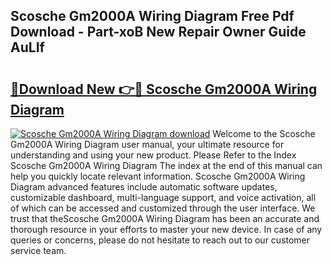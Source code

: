 ## Scosche Gm2000A Wiring Diagram Free Pdf Download - Part-xoB New Repair Owner Guide AuLIf

# <h2><a href="http://dfmmffx.blite.top/?on=Scosche+Gm2000A+Wiring+Diagram">🔗Download New 👉🔴 Scosche Gm2000A Wiring Diagram</a></h2>

[![Scosche Gm2000A Wiring Diagram download](https://i.imgur.com/lujVjoI.png)](http://dfmmffx.blite.top/?on=Scosche+Gm2000A+Wiring+Diagram)
Welcome to the Scosche Gm2000A Wiring Diagram user manual, your ultimate resource for understanding and using your new product. Please Refer to the Index Scosche Gm2000A Wiring Diagram The index at the end of this manual can help you quickly locate relevant information. Scosche Gm2000A Wiring Diagram advanced features include automatic software updates, customizable dashboard, multi-language support, and voice activation, all of which can be accessed and customized through the user interface. We trust that theScosche Gm2000A Wiring Diagram has been an accurate and thorough resource in your efforts to master your new device. In case of any queries or concerns, please do not hesitate to reach out to our customer service team.

